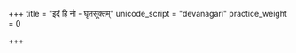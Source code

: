 +++
title = "इदं हि नो - घृतसूक्तम्"
unicode_script = "devanagari"
practice_weight = 0

+++
<div class="js_include" url="/vedAH_sAma/paravastu-saama/devaH/indraH/idaM-hi-no-ojasA-ghRtasUktam/"  newLevelForH1="1" includeTitle="false"> </div>